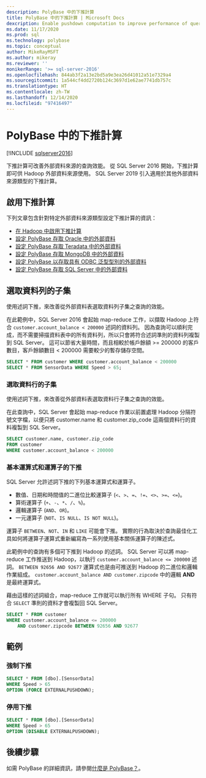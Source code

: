 ```yaml
---
description: PolyBase 中的下推計算
title: PolyBase 中的下推計算 | Microsoft Docs
dexcription: Enable pushdown computation to improve performance of queries on your Hadoop cluster. You can select a subset of rows/columns in an external table for pushdown.
ms.date: 11/17/2020
ms.prod: sql
ms.technology: polybase
ms.topic: conceptual
author: MikeRayMSFT
ms.author: mikeray
ms.reviewer: ''
monikerRange: '>= sql-server-2016'
ms.openlocfilehash: 844ab3f2a13e2bd5a9e3ea26d41012a51e7329a4
ms.sourcegitcommit: 1a544cf4dd2720b124c3697d1e62ae7741db757c
ms.translationtype: HT
ms.contentlocale: zh-TW
ms.lasthandoff: 12/14/2020
ms.locfileid: "97416497"
---
```

# <a name="pushdown-computations-in-polybase"></a>PolyBase 中的下推計算

[!INCLUDE [sqlserver2016](../../includes/applies-to-version/sqlserver2016.md)]

下推計算可改善外部資料來源的查詢效能。 從 SQL Server 2016 開始，下推計算即可供 Hadoop 外部資料來源使用。 SQL Server 2019 引入適用於其他外部資料來源類型的下推計算。

## <a name="enable-pushdown-computation"></a> 啟用下推計算

下列文章包含針對特定外部資料來源類型設定下推計算的資訊：

- [在 Hadoop 中啟用下推計算](polybase-configure-hadoop.md#pushdown)
- [設定 PolyBase 存取 Oracle 中的外部資料](polybase-configure-oracle.md)
- [設定 PolyBase 存取 Teradata 中的外部資料](polybase-configure-teradata.md)
- [設定 PolyBase 存取 MongoDB 中的外部資料](polybase-configure-mongodb.md)
- [設定 PolyBase 以存取具有 ODBC 泛型型別的外部資料](polybase-configure-odbc-generic.md)
- [設定 PolyBase 存取 SQL Server 中的外部資料](polybase-configure-sql-server.md)

## <a name="select-a-subset-of-rows"></a>選取資料列的子集

使用述詞下推，來改善從外部資料表選取資料列子集之查詢的效能。

在此範例中，SQL Server 2016 會起始 map-reduce 工作，以擷取 Hadoop 上符合 `customer.account_balance < 200000` 述詞的資料列。 因為查詢可以順利完成，而不需要掃描資料表中的所有資料列，所以只會將符合述詞準則的資料列複製到 SQL Server。 這可以節省大量時間，而且相較於帳戶餘額 >= 200000 的客戶數目，客戶餘額數目 < 200000 需要較少的暫存儲存空間。

```sql
SELECT * FROM customer WHERE customer.account_balance < 200000
SELECT * FROM SensorData WHERE Speed > 65;  
```

### <a name="select-a-subset-of-columns"></a>選取資料行的子集

使用述詞下推，來改善從外部資料表選取資料行子集之查詢的效能。

在此查詢中，SQL Server 會起始 map-reduce 作業以前置處理 Hadoop 分隔符號文字檔，以便只將 customer.name 和 customer.zip_code 這兩個資料行的資料複製到 SQL Server。

```sql
SELECT customer.name, customer.zip_code
FROM customer
WHERE customer.account_balance < 200000
```

### <a name="pushdown-for-basic-expressions-and-operators"></a>基本運算式和運算子的下推

SQL Server 允許述詞下推的下列基本運算式和運算子。

- 數值、日期和時間值的二進位比較運算子 (`<`、`>`、`=`、`!=`、`<>`、`>=`、`<=`)。
- 算術運算子 (`+`、`-`、`*`、`/`、`%`)。
- 邏輯運算子 (`AND`、`OR`)。
- 一元運算子 (`NOT`、`IS NULL`、`IS NOT NULL`)。

運算子 `BETWEEN`、`NOT`、`IN` 和 `LIKE` 可能會下推。 實際的行為取決於查詢最佳化工具如何將運算子運算式重新編寫為一系列使用基本關係運算子的陳述式。

此範例中的查詢有多個可下推到 Hadoop 的述詞。 SQL Server 可以將 map-reduce 工作推送到 Hadoop，以執行 `customer.account_balance <= 200000` 述詞。 `BETWEEN 92656 AND 92677` 運算式也是由可推送到 Hadoop 的二進位和邏輯作業組成。 `customer.account_balance AND customer.zipcode` 中的邏輯 **AND** 是最終運算式。

藉由這樣的述詞組合，map-reduce 工作就可以執行所有 WHERE 子句。 只有符合 `SELECT` 準則的資料才會複製回 SQL Server。

```sql
SELECT * FROM customer 
WHERE customer.account_balance <= 200000 
    AND customer.zipcode BETWEEN 92656 AND 92677
```

## <a name="examples"></a>範例

### <a name="force-pushdown"></a>強制下推

```sql
SELECT * FROM [dbo].[SensorData]
WHERE Speed > 65
OPTION (FORCE EXTERNALPUSHDOWN);
```

### <a name="disable-pushdown"></a>停用下推

```sql
SELECT * FROM [dbo].[SensorData]
WHERE Speed > 65
OPTION (DISABLE EXTERNALPUSHDOWN);
```

## <a name="next-steps"></a>後續步驟

如需 PolyBase 的詳細資訊，請參閱[什麼是 PolyBase？](polybase-guide.md)。
